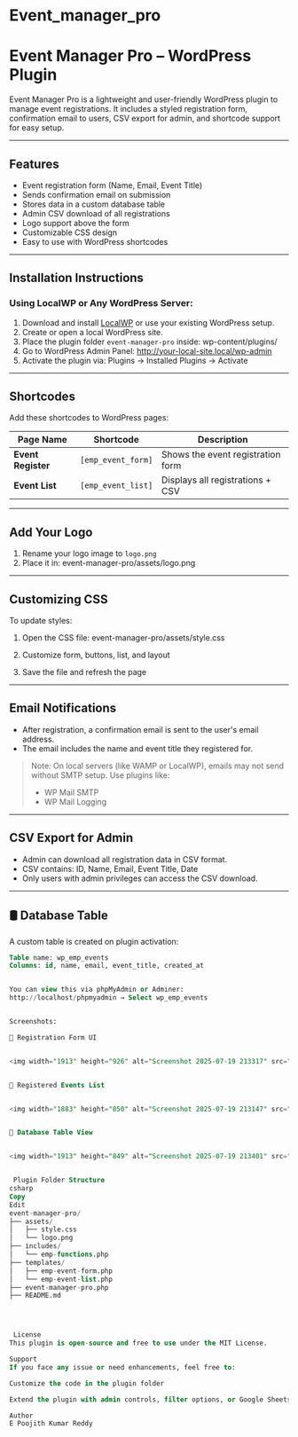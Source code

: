 # Event_manager_pro

#  Event Manager Pro – WordPress Plugin

Event Manager Pro is a lightweight and user-friendly WordPress plugin to manage event registrations. It includes a styled registration form, confirmation email to users, CSV export for admin, and shortcode support for easy setup.

---

##  Features

-  Event registration form (Name, Email, Event Title)
-  Sends confirmation email on submission
-  Stores data in a custom database table
-  Admin CSV download of all registrations
-  Logo support above the form
-  Customizable CSS design
-  Easy to use with WordPress shortcodes

---

##  Installation Instructions

###  Using LocalWP or Any WordPress Server:

1. Download and install [LocalWP](https://localwp.com/) or use your existing WordPress setup.
2. Create or open a local WordPress site.
3. Place the plugin folder `event-manager-pro` inside:
       wp-content/plugins/
4.  Go to WordPress Admin Panel:
       http://your-local-site.local/wp-admin
5.   Activate the plugin via:
      Plugins → Installed Plugins → Activate


   
---

##  Shortcodes

Add these shortcodes to WordPress pages:

| Page Name          | Shortcode            | Description                         |
|-------------------|----------------------|-------------------------------------|
| **Event Register** | `[emp_event_form]`   | Shows the event registration form   |
| **Event List**     | `[emp_event_list]`   | Displays all registrations + CSV    |

---

##  Add Your Logo

1. Rename your logo image to `logo.png`
2. Place it in:
    event-manager-pro/assets/logo.png



---

##  Customizing CSS

To update styles:

1. Open the CSS file:
event-manager-pro/assets/style.css


2. Customize form, buttons, list, and layout
3. Save the file and refresh the page

---

##  Email Notifications

- After registration, a confirmation email is sent to the user's email address.
- The email includes the name and event title they registered for.

> Note: On local servers (like WAMP or LocalWP), emails may not send without SMTP setup. Use plugins like:
> - WP Mail SMTP  
> - WP Mail Logging

---

## CSV Export for Admin

- Admin can download all registration data in CSV format.
- CSV contains: ID, Name, Email, Event Title, Date
- Only users with admin privileges can access the CSV download.

---

## 🛢 Database Table

A custom table is created on plugin activation:
```sql
Table name: wp_emp_events
Columns: id, name, email, event_title, created_at


You can view this via phpMyAdmin or Adminer:
http://localhost/phpmyadmin → Select wp_emp_events


Screenshots:

🔹 Registration Form UI


<img width="1913" height="926" alt="Screenshot 2025-07-19 213317" src="https://github.com/user-attachments/assets/89b70cc6-c5e0-45be-b6d9-a2341cb67631" />


🔹 Registered Events List


<img width="1883" height="850" alt="Screenshot 2025-07-19 213147" src="https://github.com/user-attachments/assets/ce70761e-21c5-45a2-b281-d9e953557b8d" />


🔹 Database Table View


<img width="1913" height="849" alt="Screenshot 2025-07-19 213401" src="https://github.com/user-attachments/assets/f760ef6c-f431-408b-b1cc-89ee9ab88733" />


 Plugin Folder Structure
csharp
Copy
Edit
event-manager-pro/
├── assets/
│   ├── style.css
│   └── logo.png
├── includes/
│   └── emp-functions.php
├── templates/
│   ├── emp-event-form.php
│   └── emp-event-list.php
├── event-manager-pro.php
├── README.md




 License
This plugin is open-source and free to use under the MIT License.

Support
If you face any issue or need enhancements, feel free to:

Customize the code in the plugin folder

Extend the plugin with admin controls, filter options, or Google Sheets export

Author
E Poojith Kumar Reddy






